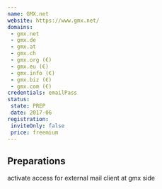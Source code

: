 ```yaml
---
name: GMX.net
website: https://www.gmx.net/
domains:
 - gmx.net
 - gmx.de
 - gmx.at
 - gmx.ch
 - gmx.org (€)
 - gmx.eu (€)
 - gmx.info (€)
 - gmx.biz (€)
 - gmx.com (€)
credentials: emailPass
status:
 state: PREP
 date: 2017-06
registration:
 inviteOnly: false
 price: freemium
---
```


## Preparations
activate access for external mail client at gmx side